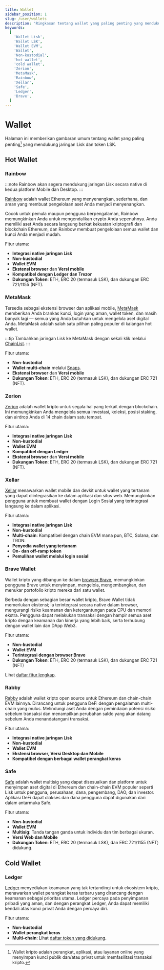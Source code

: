 ```yaml
---
title: Wallet
sidebar_position: 1
slug: /user/wallets
description: 'Ringkasan tentang wallet yang paling penting yang mendukung token LSK.'
keywords:
  [
    'Wallet Lisk',
    'Wallet LSK',
    'Wallet EVM',
    'Wallet',
    'Non-kustodial',
    'hot wallet',
    'cold wallet',
    'Zerion',
    'MetaMask',
    'Rainbow',
    'Xellar',
    'Safe',
    'Ledger',
    'Brave',
  ]
---
```


# Wallet
Halaman ini memberikan gambaran umum tentang wallet yang paling penting[^1] yang mendukung jaringan Lisk dan token LSK.

[^1]: Wallet kripto adalah perangkat, aplikasi, atau layanan online yang menyimpan kunci publik dan/atau privat untuk memfasilitasi transaksi kripto.

## Hot Wallet

### Rainbow

:::note
Rainbow akan segera mendukung jaringan Lisk secara native di kedua platform Mobile dan Desktop.
:::

[Rainbow](https://rainbow.me/en/) adalah wallet Ethereum yang menyenangkan, sederhana, dan aman yang membuat pengelolaan aset Anda menjadi menyenangkan.

Cocok untuk pemula maupun pengguna berpengalaman, Rainbow memungkinkan Anda untuk mengendalikan crypto Anda sepenuhnya.
Anda memiliki aset Anda secara langsung berkat kekuatan kriptografi dan blockchain Ethereum, dan Rainbow membuat pengelolaan semua wallet dan kunci Anda menjadi mudah.

Fitur utama:
- **Integrasi native jaringan Lisk**
- **Non-kustodial**
- **Wallet EVM**
- **Ekstensi browser** dan **Versi mobile**
- **Kompatibel dengan Ledger dan Trezor**
- **Dukungan Token**: ETH, ERC 20 (termasuk LSK), dan dukungan ERC 721/1155 (NFT).

### MetaMask
Tersedia sebagai ekstensi browser dan aplikasi mobile, [MetaMask](https://metamask.io/) memberikan Anda brankas kunci, login yang aman, wallet token, dan masih banyak lagi — semua yang Anda butuhkan untuk mengelola aset digital Anda.
MetaMask adalah salah satu pilihan paling populer di kalangan hot wallet.

:::tip
Tambahkan jaringan Lisk ke MetaMask dengan sekali klik melalui [ChainList](https://chainlist.org/?search=lisk).
:::

Fitur utama:
- **Non-kustodial**
- **Wallet multi-chain** melalui [Snaps](https://support.metamask.io/metamask-snaps/what-are-interoperability-snaps/).
- **Ekstensi browser** dan **Versi mobile**
- **Dukungan Token**: ETH, ERC 20 (termasuk LSK), dan dukungan ERC 721 (NFT).

### Zerion
[Zerion](https://zerion.io/) adalah wallet kripto untuk segala hal yang terkait dengan blockchain.
Ini memungkinkan Anda mengelola semua investasi, koleksi, posisi staking, dan airdrop Anda di 14 chain dalam satu tempat.

Fitur utama:
- **Integrasi native jaringan Lisk**
- **Non-kustodial**
- **Wallet EVM**
- **Kompatibel dengan Ledger**
- **Ekstensi browser** dan **Versi mobile**
- **Dukungan Token**: ETH, ERC 20 (termasuk LSK), dan dukungan ERC 721 (NFT).

### Xellar

[Xellar](https://xellar.co/) menawarkan wallet mobile dan devkit untuk wallet yang tertanam yang dapat diintegrasikan ke dalam aplikasi dan situs web.
Memungkinkan pengguna untuk membuat wallet dengan Login Sosial yang terintegrasi langsung ke dalam aplikasi.

Fitur utama:
- **Integrasi native jaringan Lisk**
- **Non-kustodial**
- **Multi-chain**: Kompatibel dengan chain EVM mana pun, BTC, Solana, dan TRON.
- **Penyedia wallet yang tertanam**
- **On- dan off-ramp token**
- **Pemulihan wallet melalui login sosial**

### Brave Wallet
Wallet kripto yang dibangun ke dalam [browser Brave](https://brave.com/), memungkinkan pengguna Brave untuk menyimpan, mengelola, mengembangkan, dan menukar portofolio kripto mereka dari satu wallet.

Berbeda dengan sebagian besar wallet kripto, Brave Wallet tidak memerlukan ekstensi; ia terintegrasi secara native dalam browser, mengurangi risiko keamanan dan ketergantungan pada CPU dan memori ekstra. Pengguna dapat melakukan transaksi dengan hampir semua aset kripto dengan keamanan dan kinerja yang lebih baik, serta terhubung dengan wallet lain dan DApp Web3.

Fitur utama:
- **Non-kustodial**
- **Wallet EVM**
- **Terintegrasi dengan browser Brave**
- **Dukungan Token**: ETH, ERC 20 (termasuk LSK), dan dukungan ERC 721 (NFT)

Lihat [daftar fitur lengkap](https://support.brave.com/hc/en-us/articles/14380262951053-What-features-are-available-in-Brave-Wallet).

### Rabby
[Rabby](https://rabby.io/) adalah wallet kripto open source untuk Ethereum dan chain-chain EVM lainnya.
Dirancang untuk pengguna DeFi dengan pengalaman multi-chain yang mulus.
Melindungi aset Anda dengan pemindaian potensi risiko sebelum transaksi dan menampilkan perubahan saldo yang akan datang sebelum Anda menandatangani transaksi.

Fitur utama:
- **Integrasi native jaringan Lisk**
- **Non-kustodial**
- **Wallet EVM**
- **Ekstensi browser, Versi Desktop dan Mobile**
- **Kompatibel dengan berbagai wallet perangkat keras**

### Safe

[Safe](https://safe.optimism.io/welcome/accounts?chain=lisk) adalah wallet multisig yang dapat disesuaikan dan platform untuk menyimpan aset digital di Ethereum dan chain-chain EVM populer seperti Lisk untuk pengguna, perusahaan, dana, pengembang, DAO, dan investor.
Aplikasi DeFi dapat diakses dan dana pengguna dapat digunakan dari dalam antarmuka Safe.

Fitur utama:
- **Non-kustodial**
- **Wallet EVM**
- **Multisig**: Tanda tangan ganda untuk individu dan tim berbagai ukuran.
- **Versi Web dan Mobile**
- **Dukungan Token**: ETH, ERC 20 (termasuk LSK), dan ERC 721/1155 (NFT) didukung.

## Cold Wallet

### Ledger
[Ledger](https://www.ledger.com/) menyediakan keamanan yang tak tertandingi untuk ekosistem kripto, menawarkan wallet perangkat keras terbaru yang dirancang dengan keamanan sebagai prioritas utama.
Ledger percaya pada penyimpanan pribadi yang aman, dan dengan perangkat Ledger, Anda dapat memiliki kendali atas kunci privat Anda dengan percaya diri.

Fitur utama:
- **Non-kustodial**
- **Wallet perangkat keras**
- **Multi-chain**: Lihat [daftar token yang didukung](https://www.ledger.com/supported-crypto-assets).

